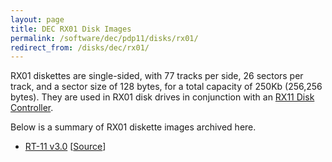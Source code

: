 ```yaml
---
layout: page
title: DEC RX01 Disk Images
permalink: /software/dec/pdp11/disks/rx01/
redirect_from: /disks/dec/rx01/
---
```


RX01 diskettes are single-sided, with 77 tracks per side, 26 sectors per track, and a sector size of 128 bytes,
for a total capacity of 250Kb (256,256 bytes).  They are used in RX01 disk drives in conjunction with an
[RX11 Disk Controller](/machines/dec/pdp11/rx11/).

Below is a summary of RX01 diskette images archived here.

  - [RT-11 v3.0](/software/dec/pdp11/disks/rx01/rt11v3/) [[Source](http://www.headcrashers.org/comp/rx01/)]
